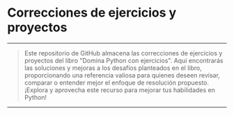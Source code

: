 # Correcciones de ejercicios y proyectos
***

> Este repositorio de GitHub almacena las correcciones de ejercicios y proyectos del libro "Domina Python con ejercicios". Aquí encontrarás las soluciones y mejoras a los desafíos planteados en el libro, proporcionando una referencia valiosa para quienes deseen revisar, comparar o entender mejor el enfoque de resolución propuesto. ¡Explora y aprovecha este recurso para mejorar tus habilidades en Python!
***
